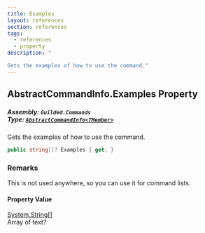 ```yaml
---
title: Examples
layout: references
section: references
tags:
  - references
  - property
description: "

Gets the examples of how to use the command."
---
```


## AbstractCommandInfo<TMember>.Examples Property
##### **Assembly:** `Guilded.Commands`<br/>**Type:** [`AbstractCommandInfo<TMember>`](AbstractCommandInfo_TMember_ 'Guilded.Commands.AbstractCommandInfo<TMember>')

Gets the examples of how to use the command.

```csharp
public string[]? Examples { get; }
```

### Remarks
  
This is not used anywhere, so you can use it for command lists.

#### Property Value
[System.String](https://docs.microsoft.com/en-us/dotnet/api/System.String 'System.String')[[]](https://docs.microsoft.com/en-us/dotnet/api/System.Array 'System.Array')  
Array of text?